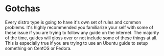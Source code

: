 # Gotchas

Every distro type is going to have it's own set of rules and common problems.  It's highly recommended you familiarize
your self with some of these issue if you are trying to follow any guide on the internet.  The majority of the time,
guides will gloss over or not include some of these things at all.  This is especially true if you are trying to use an
Ubuntu guide to setup something on CentOS or Fedora.

